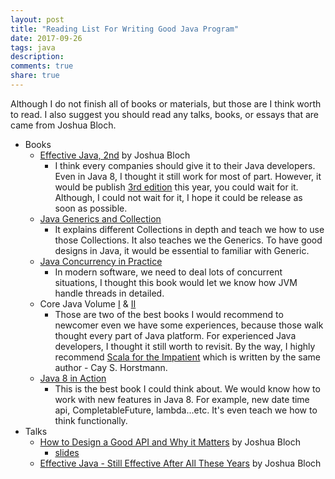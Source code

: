 ```yaml
---
layout: post
title: "Reading List For Writing Good Java Program"
date: 2017-09-26
tags: java
description:
comments: true
share: true
---
```


Although I do not finish all of books or materials, but those are I think worth to read. I also suggest you should read any talks, books, or essays that are came from Joshua Bloch.

* Books 
    * [Effective Java, 2nd](https://www.amazon.com/Effective-Java-2nd-Joshua-Bloch/dp/0321356683/) by Joshua Bloch
        * I think every companies should give it to their Java developers. Even in Java 8, I thought it still work for most of part. However, it would be publish [3rd edition](https://www.amazon.com/Effective-Java-3rd-Joshua-Bloch/dp/0134685997) this year, you could wait for it. Although, I could not wait for it, I hope it could be release as soon as possible.   
    * [Java Generics and Collection](http://shop.oreilly.com/product/9780596527754.do)
        * It explains different Collections in depth and teach we how to use those Collections. It also teaches we the Generics. To have good designs in Java, it would be essential to familiar with Generic.
    * [Java Concurrency in Practice](https://www.amazon.com/gp/product/0321349601)
        * In modern software, we need to deal lots of concurrent situations, I thought this book would let we know how JVM handle threads in detailed.
    * Core Java Volume [I](https://www.amazon.com/Core-Java-I-Fundamentals-10th/dp/0134177304) & [II](https://www.amazon.com/Core-Java-II-Advanced-Features-10th/dp/0134177290)
        * Those are two of the best books I would recommend to newcomer even we have some experiences, because those walk thought every part of Java platform. For experienced Java developers, I thought it still worth to revisit. By the way, I highly recommend [Scala for the Impatient](http://www.horstmann.com/scala/index.html) which is written by the same author - Cay S. Horstmann.   
    * [Java 8 in Action](https://www.manning.com/books/java-8-in-action)
        * This is the best book I could think about. We would know how to work with new features in Java 8. For example, new date time api, CompletableFuture, lambda...etc. It's even teach we how to think functionally.
* Talks
    * [How to Design a Good API and Why it Matters](https://www.youtube.com/watch?v=heh4OeB9A-c) by Joshua Bloch
        * [slides](www.cs.bc.edu/~muller/teaching/cs102/s06/lib/pdf/api-design)
    * [Effective Java - Still Effective After All These Years](https://www.youtube.com/watch?v=V1vQf4qyMXg) by Joshua Bloch
